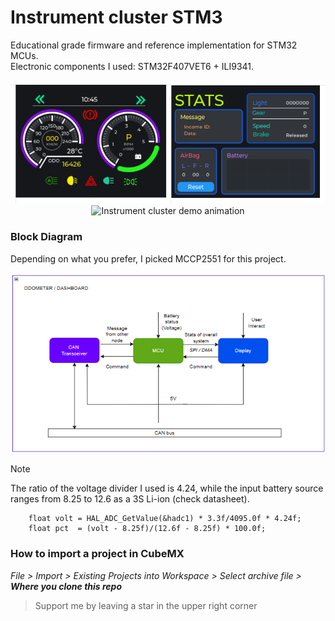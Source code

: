 # Instrument cluster STM3
Educational grade firmware and reference implementation for STM32 MCUs.<br>
Electronic components I used: STM32F407VET6 + ILI9341.<br>
<div align="center">
  <img src="Img/d064f724-718f-4ddb-907f-fbcb4982ec22.png" alt="Comprehensive Layout" width="640" />
</div>
<div align="center">
  <img src="Img/IMG_0197.gif" alt="Instrument cluster demo animation" width="640" />
</div>

### Block Diagram
Depending on what you prefer, I picked MCCP2551 for this project.<br>

<div align="center">
  <img src="Img/blockdiagram.png" alt="Instrument cluster demo animation" width="640" />
</div> 

> [!NOTE]
> The ratio of the voltage divider I used is 4.24, while the input battery source ranges from 8.25 to 12.6 as a 3S Li-ion (check datasheet).
```
	float volt = HAL_ADC_GetValue(&hadc1) * 3.3f/4095.0f * 4.24f;
	float pct  = (volt - 8.25f)/(12.6f - 8.25f) * 100.0f;
```

### How to import a project in CubeMX
 _File > Import > Existing Projects into Workspace > Select archive file > ***Where you clone this repo***_
 > Support me by leaving a star in the upper right corner
